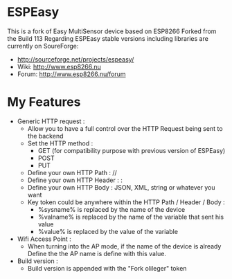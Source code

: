 # ESPEasy
This is a fork of Easy MultiSensor device based on ESP8266
Forked from the Build 113
Regarding ESPEasy stable versions including libraries are currently on SoureForge:
- http://sourceforge.net/projects/espeasy/
- Wiki: http://www.esp8266.nu
- Forum: http://www.esp8266.nu/forum

# My Features
- Generic HTTP request :
  * Allow you to have a full control over the HTTP Request being sent to the backend
  * Set the HTTP method :
    - GET (for compatibility purpose with previous version of ESPEasy)
    - POST
    - PUT
  * Define your own HTTP Path : /<xxx>/<yyy>
  * Define your own HTTP Header : <key> : <value>
  * Define your own HTTP Body : JSON, XML, string or whatever you want
  * Key token could be anywhere within the HTTP Path / Header / Body :
    - %sysname% is replaced by the name of the device
    - %valname% is replaced by the name of the variable that sent his value
    - %value% is replaced by the value of the variable
- Wifi Access Point :
  * When turning into the AP mode, if the name of the device is already Define the the AP name is define with this value.
- Build version :
  * Build version is appended with the "Fork olileger" token